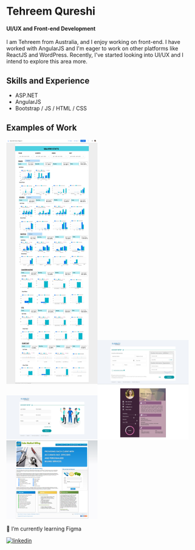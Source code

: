 # Tehreem Qureshi
#### UI/UX and Front-end Development
I am Tehreem from Australia, and I enjoy working on front-end. I have worked with AngularJS and I'm eager to work on other platforms like ReactJS and WordPress. Recently, I've started looking into UI/UX and I intend to explore this area more.

## Skills and Experience
- ASP.NET
- AngularJS
- Bootstrap / JS / HTML / CSS

## Examples of Work
<img src="https://github.com/tehreem-tq/tehreem-tq/blob/main/MacMM-Stats-Report.png" width="240" /><img src="https://github.com/tehreem-tq/tehreem-tq/blob/main/account-setup.JPG" width="240" />
<img src="https://github.com/tehreem-tq/tehreem-tq/blob/main/login.JPG" width="240" /><img src="https://github.com/tehreem-tq/tehreem-tq/blob/main/portfolio-html.png" width="240" />
<img src="https://github.com/tehreem-tq/tehreem-tq/blob/main/Cube-Medical-Billing.png" width="240" />


🌱 I’m currently learning Figma 

[<img src='https://cdn.jsdelivr.net/npm/simple-icons@3.0.1/icons/linkedin.svg' alt='linkedin' height='40'>](https://www.linkedin.com/in/tehreem-qureshi-43187a165/)  

